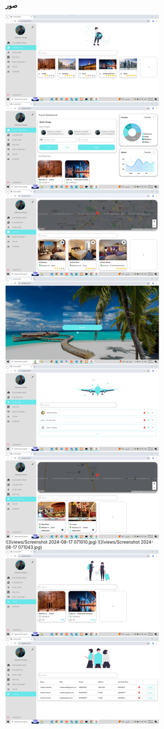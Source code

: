 ﻿## صور

![](views/country.jpg)
![](views/homePage.jpg)
![](views/hotel.jpg)
![](views/loginView.jpg)
![](views/plane.jpg)
![](views/resturants.jpg)
![](views/Screenshot 2024-08-17 071010.jpg)
![](views/Screenshot 2024-08-17 071043.jpg)
![](views/trips.jpg)
![](views/users.jpg)
